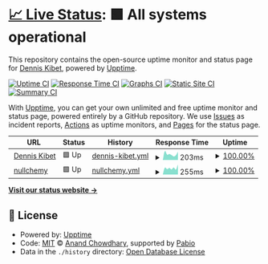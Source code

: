 # [📈 Live Status](https://DennisRono.github.io/upkibz): <!--live status--> **🟩 All systems operational**

This repository contains the open-source uptime monitor and status page for [Dennis Kibet](https://denniskibet.com), powered by [Upptime](https://github.com/upptime/upptime).

[![Uptime CI](https://github.com/DennisRono/upkibz/workflows/Uptime%20CI/badge.svg)](https://github.com/DennisRono/upkibz/actions?query=workflow%3A%22Uptime+CI%22)
[![Response Time CI](https://github.com/DennisRono/upkibz/workflows/Response%20Time%20CI/badge.svg)](https://github.com/DennisRono/upkibz/actions?query=workflow%3A%22Response+Time+CI%22)
[![Graphs CI](https://github.com/DennisRono/upkibz/workflows/Graphs%20CI/badge.svg)](https://github.com/DennisRono/upkibz/actions?query=workflow%3A%22Graphs+CI%22)
[![Static Site CI](https://github.com/DennisRono/upkibz/workflows/Static%20Site%20CI/badge.svg)](https://github.com/DennisRono/upkibz/actions?query=workflow%3A%22Static+Site+CI%22)
[![Summary CI](https://github.com/DennisRono/upkibz/workflows/Summary%20CI/badge.svg)](https://github.com/DennisRono/upkibz/actions?query=workflow%3A%22Summary+CI%22)

With [Upptime](https://upptime.js.org), you can get your own unlimited and free uptime monitor and status page, powered entirely by a GitHub repository. We use [Issues](https://github.com/DennisRono/upkibz/issues) as incident reports, [Actions](https://github.com/DennisRono/upkibz/actions) as uptime monitors, and [Pages](https://DennisRono.github.io/upkibz) for the status page.

<!--start: status pages-->
<!-- This summary is generated by Upptime (https://github.com/upptime/upptime) -->
<!-- Do not edit this manually, your changes will be overwritten -->
<!-- prettier-ignore -->
| URL | Status | History | Response Time | Uptime |
| --- | ------ | ------- | ------------- | ------ |
| <img alt="" src="https://icons.duckduckgo.com/ip3/denniskibet.com.ico" height="13"> [Dennis Kibet](https://denniskibet.com) | 🟩 Up | [dennis-kibet.yml](https://github.com/DennisRono/upkibz/commits/HEAD/history/dennis-kibet.yml) | <details><summary><img alt="Response time graph" src="./graphs/dennis-kibet/response-time-week.png" height="20"> 203ms</summary><br><a href="https://DennisRono.github.io/upkibz/history/dennis-kibet"><img alt="Response time 221" src="https://img.shields.io/endpoint?url=https%3A%2F%2Fraw.githubusercontent.com%2FDennisRono%2Fupkibz%2FHEAD%2Fapi%2Fdennis-kibet%2Fresponse-time.json"></a><br><a href="https://DennisRono.github.io/upkibz/history/dennis-kibet"><img alt="24-hour response time 283" src="https://img.shields.io/endpoint?url=https%3A%2F%2Fraw.githubusercontent.com%2FDennisRono%2Fupkibz%2FHEAD%2Fapi%2Fdennis-kibet%2Fresponse-time-day.json"></a><br><a href="https://DennisRono.github.io/upkibz/history/dennis-kibet"><img alt="7-day response time 203" src="https://img.shields.io/endpoint?url=https%3A%2F%2Fraw.githubusercontent.com%2FDennisRono%2Fupkibz%2FHEAD%2Fapi%2Fdennis-kibet%2Fresponse-time-week.json"></a><br><a href="https://DennisRono.github.io/upkibz/history/dennis-kibet"><img alt="30-day response time 239" src="https://img.shields.io/endpoint?url=https%3A%2F%2Fraw.githubusercontent.com%2FDennisRono%2Fupkibz%2FHEAD%2Fapi%2Fdennis-kibet%2Fresponse-time-month.json"></a><br><a href="https://DennisRono.github.io/upkibz/history/dennis-kibet"><img alt="1-year response time 221" src="https://img.shields.io/endpoint?url=https%3A%2F%2Fraw.githubusercontent.com%2FDennisRono%2Fupkibz%2FHEAD%2Fapi%2Fdennis-kibet%2Fresponse-time-year.json"></a></details> | <details><summary><a href="https://DennisRono.github.io/upkibz/history/dennis-kibet">100.00%</a></summary><a href="https://DennisRono.github.io/upkibz/history/dennis-kibet"><img alt="All-time uptime 99.97%" src="https://img.shields.io/endpoint?url=https%3A%2F%2Fraw.githubusercontent.com%2FDennisRono%2Fupkibz%2FHEAD%2Fapi%2Fdennis-kibet%2Fuptime.json"></a><br><a href="https://DennisRono.github.io/upkibz/history/dennis-kibet"><img alt="24-hour uptime 100.00%" src="https://img.shields.io/endpoint?url=https%3A%2F%2Fraw.githubusercontent.com%2FDennisRono%2Fupkibz%2FHEAD%2Fapi%2Fdennis-kibet%2Fuptime-day.json"></a><br><a href="https://DennisRono.github.io/upkibz/history/dennis-kibet"><img alt="7-day uptime 100.00%" src="https://img.shields.io/endpoint?url=https%3A%2F%2Fraw.githubusercontent.com%2FDennisRono%2Fupkibz%2FHEAD%2Fapi%2Fdennis-kibet%2Fuptime-week.json"></a><br><a href="https://DennisRono.github.io/upkibz/history/dennis-kibet"><img alt="30-day uptime 99.79%" src="https://img.shields.io/endpoint?url=https%3A%2F%2Fraw.githubusercontent.com%2FDennisRono%2Fupkibz%2FHEAD%2Fapi%2Fdennis-kibet%2Fuptime-month.json"></a><br><a href="https://DennisRono.github.io/upkibz/history/dennis-kibet"><img alt="1-year uptime 99.97%" src="https://img.shields.io/endpoint?url=https%3A%2F%2Fraw.githubusercontent.com%2FDennisRono%2Fupkibz%2FHEAD%2Fapi%2Fdennis-kibet%2Fuptime-year.json"></a></details>
| <img alt="" src="https://icons.duckduckgo.com/ip3/nullchemy.com.ico" height="13"> [nullchemy](https://nullchemy.com) | 🟩 Up | [nullchemy.yml](https://github.com/DennisRono/upkibz/commits/HEAD/history/nullchemy.yml) | <details><summary><img alt="Response time graph" src="./graphs/nullchemy/response-time-week.png" height="20"> 255ms</summary><br><a href="https://DennisRono.github.io/upkibz/history/nullchemy"><img alt="Response time 202" src="https://img.shields.io/endpoint?url=https%3A%2F%2Fraw.githubusercontent.com%2FDennisRono%2Fupkibz%2FHEAD%2Fapi%2Fnullchemy%2Fresponse-time.json"></a><br><a href="https://DennisRono.github.io/upkibz/history/nullchemy"><img alt="24-hour response time 391" src="https://img.shields.io/endpoint?url=https%3A%2F%2Fraw.githubusercontent.com%2FDennisRono%2Fupkibz%2FHEAD%2Fapi%2Fnullchemy%2Fresponse-time-day.json"></a><br><a href="https://DennisRono.github.io/upkibz/history/nullchemy"><img alt="7-day response time 255" src="https://img.shields.io/endpoint?url=https%3A%2F%2Fraw.githubusercontent.com%2FDennisRono%2Fupkibz%2FHEAD%2Fapi%2Fnullchemy%2Fresponse-time-week.json"></a><br><a href="https://DennisRono.github.io/upkibz/history/nullchemy"><img alt="30-day response time 217" src="https://img.shields.io/endpoint?url=https%3A%2F%2Fraw.githubusercontent.com%2FDennisRono%2Fupkibz%2FHEAD%2Fapi%2Fnullchemy%2Fresponse-time-month.json"></a><br><a href="https://DennisRono.github.io/upkibz/history/nullchemy"><img alt="1-year response time 202" src="https://img.shields.io/endpoint?url=https%3A%2F%2Fraw.githubusercontent.com%2FDennisRono%2Fupkibz%2FHEAD%2Fapi%2Fnullchemy%2Fresponse-time-year.json"></a></details> | <details><summary><a href="https://DennisRono.github.io/upkibz/history/nullchemy">100.00%</a></summary><a href="https://DennisRono.github.io/upkibz/history/nullchemy"><img alt="All-time uptime 100.00%" src="https://img.shields.io/endpoint?url=https%3A%2F%2Fraw.githubusercontent.com%2FDennisRono%2Fupkibz%2FHEAD%2Fapi%2Fnullchemy%2Fuptime.json"></a><br><a href="https://DennisRono.github.io/upkibz/history/nullchemy"><img alt="24-hour uptime 100.00%" src="https://img.shields.io/endpoint?url=https%3A%2F%2Fraw.githubusercontent.com%2FDennisRono%2Fupkibz%2FHEAD%2Fapi%2Fnullchemy%2Fuptime-day.json"></a><br><a href="https://DennisRono.github.io/upkibz/history/nullchemy"><img alt="7-day uptime 100.00%" src="https://img.shields.io/endpoint?url=https%3A%2F%2Fraw.githubusercontent.com%2FDennisRono%2Fupkibz%2FHEAD%2Fapi%2Fnullchemy%2Fuptime-week.json"></a><br><a href="https://DennisRono.github.io/upkibz/history/nullchemy"><img alt="30-day uptime 100.00%" src="https://img.shields.io/endpoint?url=https%3A%2F%2Fraw.githubusercontent.com%2FDennisRono%2Fupkibz%2FHEAD%2Fapi%2Fnullchemy%2Fuptime-month.json"></a><br><a href="https://DennisRono.github.io/upkibz/history/nullchemy"><img alt="1-year uptime 100.00%" src="https://img.shields.io/endpoint?url=https%3A%2F%2Fraw.githubusercontent.com%2FDennisRono%2Fupkibz%2FHEAD%2Fapi%2Fnullchemy%2Fuptime-year.json"></a></details>

<!--end: status pages-->

[**Visit our status website →**](https://DennisRono.github.io/upkibz)

## 📄 License

- Powered by: [Upptime](https://github.com/upptime/upptime)
- Code: [MIT](./LICENSE) © [Anand Chowdhary](https://anandchowdhary.com), supported by [Pabio](https://pabio.com)
- Data in the `./history` directory: [Open Database License](https://opendatacommons.org/licenses/odbl/1-0/)
